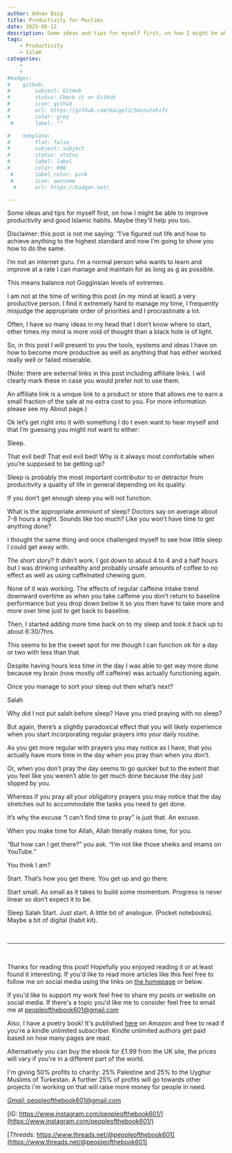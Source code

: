 ```yaml
---
author: Adnan Baig 
title: Productivity for Muslims
date: 2025-06-12
description: Some ideas and tips for myself first, on how I might be able to improve productivity and good Islamic habits. Maybe they'll help you too..
tags: 
    - Productivity
    - Islam
categories:
    - 
    - 
#badges:
#    github:
#        subject: GitHub
#        status: Check it on GitHub
#        icon: github
#        url: https://github.com/baigel2/5minutehifz
#        color: grey
 #       label: ""

#    template:
#        flat: false
#        subject: subject
#        status: status
#        label: label
#        color: 000
 #       label_color: pink
 #       icon: awesome
  #      url: https://badgen.net/

---
```


Some ideas and tips for myself first, on how I might be able to improve productivity and good Islamic habits. Maybe they'll help you too.


<!--more-->



Disclaimer: this post is not me saying: “I’ve figured out life and how to achieve anything to the highest standard and now I’m going to show you how to do the same.

I’m not an internet guru. I’m a normal person who wants to learn and improve at a rate I can manage and maintain for as long as g as possible.

This means balance not Gogginsian levels of extremes.

I am not at the time of writing this post (in my mind at least) a very productive person. I find it extremely hard to manage my time, I frequently misjudge the appropriate order of priorities and I procrastinate a lot.

Often, I have so many ideas in my head that I don’t know where to start, other times my mind is more void of thought than a black hole is of light.

So, in this post I will present to you the tools, systems and ideas I have on how to become more productive as well as anything that has either worked really well or failed miserable.

(Note: there are external links in this post including affiliate links. I will clearly mark these in case you would prefer not to use them.

An affiliate link is a unique link to a product or store that allows me to earn a small fraction of the sale at no extra cost to you. For more information please see my About page.)

Ok let’s get right into it with something I do t even want to hear myself and that I’m guessing you might not want to either:

Sleep.

That evil bed! That evil evil bed! Why is it always most comfortable when you’re supposed to be getting up?

Sleep is probably the most important contributor to or detractor from productivity a quality of life in general depending on its quality.

If you don’t get enough sleep you will not function.

What is the appropriate ammount of sleep? Doctors say on average about 7-8 hours a night. Sounds like too much? Like you won’t have time to get anything done? 

I thought the same thing and once challenged myself to see how little sleep I could get away with.

The short story? It didn’t work. I got down to about 4 to 4 and a half hours but I was drinking unhealthy and probably unsafe amounts of coffee to no effect as well as using caffeinated chewing gum.

None of it was working. The effects of regular caffeine intake trend downward overtime as when you take caffeine you don’t return to baseline performance but you drop down below it so you then have to take more and more over time just to get back to baseline.

Then, I started adding more time back on to my sleep and took it back up to about 6:30/7hrs.

This seems to be the sweet spot for me though I can function ok for a day or two with less than that.

Despite having hours less time in the day I was able to get way more done because my brain (now mostly off caffeine) was actually functioning again.

Once you manage to sort your sleep out then what’s next?

Salah

Why did I not put salah before sleep? Have you tried praying with no sleep?

But again, there’s a slightly paradoxical effect that you will likely experience when you start incorporating regular prayers into your daily routine.

As you get more regular with prayers you may notice as I have, that you actually have more time in the day when you pray than when you don’t.

Or, when you don’t pray the day seems to go quicker but to the extent that you feel like you weren’t able to get much done because the day just slipped by you.

Whereas if you pray all your obligatory prayers you may notice that the day stretches out to accommodate the tasks you need to get done.

It’s why the excuse “I can’t find time to pray” is just that. An excuse.

When you make time for Allah, Allah literally makes time, for you.

 “But how can I get there?” you ask. “I’m not like those sheiks and imams on YouTube.” 

You think I am?

Start. That’s how you get there. You get up and go there.

Start small. As small as it takes to build some momentum. Progress is never linear so don’t expect it to be. 

Sleep
Salah
Start. Just start.
A little bit of analogue. (Pocket notebooks).
Maybe a bit of digital (habit kit).





<br>

---

<br>

Thanks for reading this post! Hopefully you enjoyed reading it or at least found it interesting. If you'd like to read more articles like this feel free to follow me on social media using the links on [the homepage](https://peopleofthebook.co.uk) or below.

If you'd like to support my work feel free to share my posts or website on social media. If there's a topic you'd like me to consider feel free to email me at peopleofthebook601@gmail.com

Also, I have a poetry book! It's published [here](https://amzn.eu/d/3nzHMT6) on Amazon and free to read if you're a kindle unlimited subscriber. Kindle unlimited authors get paid based on how many pages are read.

Alternatively you can buy the ebook for £1.99 from the UK site, the prices will vary if you're in a different part of the world.

I'm giving 50% profits to charity: 25% Palestine and 25% to the Uyghur Muslims of Turkestan. A further 25% of profits will go towards other projects i'm working on that will raise more money for people in need.

[*Gmail:* peopleofthebook601@gmail.com](peopleofthebook601@gmail.com)

[*IG:* https://www.instagram.com/peopleofthebook601/](https://www.instagram.com/peopleofthebook601/)

[*Threads:* https://www.threads.net/@peopleofthebook601](https://www.threads.net/@peopleofthebook601)

